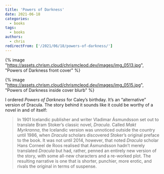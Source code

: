 ```yaml
---
title: 'Powers of Darkness'
date: 2021-06-18
categories:
  - books
tags:
  - books
authors:
  - chris
redirectFrom: ['/2021/06/18/powers-of-darkness/']
---
```


{% image "https://assets.chrism.cloud/chrismcleod.dev/images/img_0513.jpg", "Powers of Darkness front cover" %}

{% image "https://assets.chrism.cloud/chrismcleod.dev/images/img_0515.jpg", "Powers of Darkness inside cover blurb" %}

I ordered _Powers of Darkness_ for Caley’s birthday. It’s an “alternative” version of Dracula. The story behind it sounds like it could be worthy of a novel in and of itself:

> In 1901 Icelandic publisher and writer Vladimar Ásmundsson set out to translate Bram Stoker’s classic novel, _Dracula_. Called _Makt Myrkranna_, the Icelandic version was unnoticed outside the country until 1986, when _Dracula_ scholars discovered Stoker’s original preface to the book. It was not until 2014, however, that noted _Dracula_ scholar Hans Corneel de Roos realised that Ásmundsson hadn’t merely translated _Dracula_ but had, rather, penned an entirely new version of the story, with some all-new characters and a re-worked plot. The resulting narrative is one that is shorter, punchier, more erotic, and rivals the original in terms of suspense.
